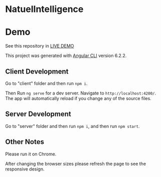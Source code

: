# NatuelIntelligence

# Demo

See this repository in [LIVE DEMO](https://top10-video-chart.herokuapp.com/)

This project was generated with [Angular CLI](https://github.com/angular/angular-cli) version 6.2.2.

## Client Development 

Go to "client" folder and then run `npm i`.

Then Run `ng serve` for a dev server. Navigate to `http://localhost:4200/`. The app will automatically reload if you change any of the source files.

## Server Development 

Go to "server" folder and then run `npm i`, and then run `npm start`.

## Other Notes

Please run it on Chrome.

After changing the browser sizes please refresh the page to see the responsive design. 



